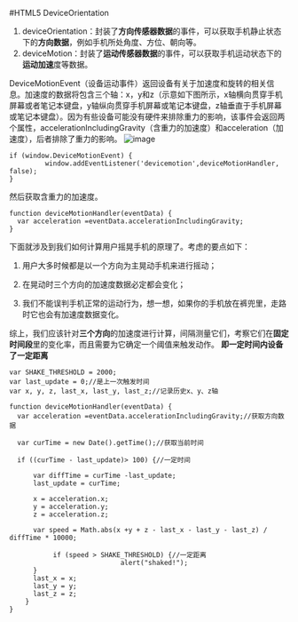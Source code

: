 #HTML5 DeviceOrientation
1.  deviceOrientation：封装了**方向传感器数据**的事件，可以获取手机静止状态下的**方向数据**，例如手机所处角度、方位、朝向等。
2.  deviceMotion：封装了**运动传感器数据**的事件，可以获取手机运动状态下的**运动加速**度等数据。

 DeviceMotionEvent（设备运动事件）返回设备有关于加速度和旋转的相关信息。加速度的数据将包含三个轴：x，y和z（示意如下图所示，x轴横向贯穿手机屏幕或者笔记本键盘，y轴纵向贯穿手机屏幕或笔记本键盘，z轴垂直于手机屏幕或笔记本键盘）。因为有些设备可能没有硬件来排除重力的影响，该事件会返回两个属性，accelerationIncludingGravity（含重力的加速度）和acceleration（加速度），后者排除了重力的影响。
![image](deviceMotion.png)

```
if (window.DeviceMotionEvent) {
         window.addEventListener('devicemotion',deviceMotionHandler, false);
}
```
然后获取含重力的加速度。
```
function deviceMotionHandler(eventData) {
  var acceleration =eventData.accelerationIncludingGravity;
}
```

下面就涉及到我们如何计算用户摇晃手机的原理了。考虑的要点如下：

1.  用户大多时候都是以一个方向为主晃动手机来进行摇动；

2.  在晃动时三个方向的加速度数据必定都会变化；

3.  我们不能误判手机正常的运动行为，想一想，如果你的手机放在裤兜里，走路时它也会有加速度数据变化。

综上，我们应该针对**三个方向**的加速度进行计算，间隔测量它们，考察它们在**固定时间段**里的变化率，而且需要为它确定一个阈值来触发动作。
**即一定时间内设备了一定距离**
```
var SHAKE_THRESHOLD = 2000;
var last_update = 0;//是上一次触发时间
var x, y, z, last_x, last_y, last_z;//记录历史x、y、z轴

function deviceMotionHandler(eventData) {
  var acceleration =eventData.accelerationIncludingGravity;//获取方向数据

  var curTime = new Date().getTime();//获取当前时间

  if ((curTime - last_update)> 100) {//一定时间

      var diffTime = curTime -last_update;
      last_update = curTime;

      x = acceleration.x;
      y = acceleration.y;
      z = acceleration.z;

      var speed = Math.abs(x +y + z - last_x - last_y - last_z) / diffTime * 10000;

           if (speed > SHAKE_THRESHOLD) {//一定距离
                            alert("shaked!");
      }
      last_x = x;
      last_y = y;
      last_z = z;
    }
}
```
